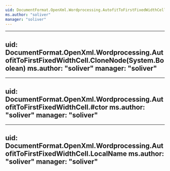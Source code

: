 ```yaml
---
uid: DocumentFormat.OpenXml.Wordprocessing.AutofitToFirstFixedWidthCell
ms.author: "soliver"
manager: "soliver"
---
```


---
uid: DocumentFormat.OpenXml.Wordprocessing.AutofitToFirstFixedWidthCell.CloneNode(System.Boolean)
ms.author: "soliver"
manager: "soliver"
---

---
uid: DocumentFormat.OpenXml.Wordprocessing.AutofitToFirstFixedWidthCell.#ctor
ms.author: "soliver"
manager: "soliver"
---

---
uid: DocumentFormat.OpenXml.Wordprocessing.AutofitToFirstFixedWidthCell.LocalName
ms.author: "soliver"
manager: "soliver"
---
